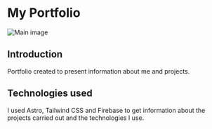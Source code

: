 # My Portfolio

![Main image](https://res.cloudinary.com/rgonnza/image/upload/f_auto,q_auto/v1/portfolio/frjau6lalp1xwcxrkvpf)

## Introduction

Portfolio created to present information about me and projects.

## Technologies used

I used Astro, Tailwind CSS and Firebase to get information about the projects carried out and the technologies I use.
